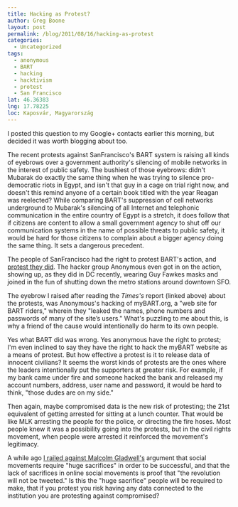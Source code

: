 ```yaml
---
title: Hacking as Protest?
author: Greg Boone
layout: post
permalink: /blog/2011/08/16/hacking-as-protest
categories:
  - Uncategorized
tags:
  - anonymous
  - BART
  - hacking
  - hacktivism
  - protest
  - San Francisco
lat: 46.36383
lng: 17.78225
loc: Kaposvár, Magyarország
---
```

I posted this question to my Google+ contacts earlier this morning, but decided it was worth blogging about too.

The recent protests against SanFrancisco's BART system is raising all kinds of eyebrows over a government authority's silencing of mobile networks in the interest of public safety. The bushiest of those eyebrows: didn't Mubarak do exactly the same thing when he was trying to silence pro-democratic riots in Egypt, and isn't that guy in a cage on trial right now, and doesn't this remind anyone of a certain book titled with the year Reagan was reelected? While comparing BART's suppression of cell networks underground to Mubarak's silencing of all Internet and telephonic communication in the entire country of Egypt is a stretch, it does follow that if citizens are content to allow a small government agency to shut off our communication systems in the name of possible threats to public safety, it would be hard for those citizens to complain about a bigger agency doing the same thing. It sets a dangerous precedent.

The people of SanFrancisco had the right to protest BART's action, and [protest they did][1]. The hacker group Anonymous even got in on the action, showing up, as they did in DC recently, wearing Guy Fawkes masks and joined in the fun of shutting down the metro stations around downtown SFO.

The eyebrow I raised after reading the *Times's* report (linked above) about the protests, was Anonymous's hacking of myBART.org, a "web site for BART riders," wherein they "leaked the names, phone numbers and passwords of many of the site’s users." What's puzzling to me about this, is why a friend of the cause would intentionally do harm to its own people.

Yes what BART did was wrong. Yes anonymous have the right to protest; I'm even inclined to say they have the right to hack the myBART website as a means of protest. But how effective a protest is it to release data of innocent civilians? It seems the worst kinds of protests are the ones where the leaders intentionally put the supporters at greater risk. For example, if my bank came under fire and someone hacked the bank and released my account numbers, address, user name and password, it would be hard to think, "those dudes are on my side."

Then again, maybe compromised data is the new risk of protesting; the 21st equivalent of getting arrested for sitting at a lunch counter. That would be like MLK arresting the people for the police, or directing the fire hoses. Most people knew it was a possibility going into the protests, but in the civil rights movement, when people were arrested it reinforced the movement's legitimacy.

A while ago [I railed against Malcolm Gladwell's][2] argument that social movements require "huge sacrifices" in order to be successful, and that the lack of sacrifices in online social movements is proof that "the revolution will not be tweeted." Is this the "huge sacrifice" people will be required to make, that if you protest you risk having any data connected to the institution you are protesting against compromised?

 [1]: http://bits.blogs.nytimes.com/2011/08/15/anonymous-protest-ends-quietely/?nl=todaysheadlines&#038;emc=tha26 "Anonymous Protest Turns Tumultuous"
 [2]: http://harmsboone.org/weak-ties-build-movements "Weak Ties Build Movements"
